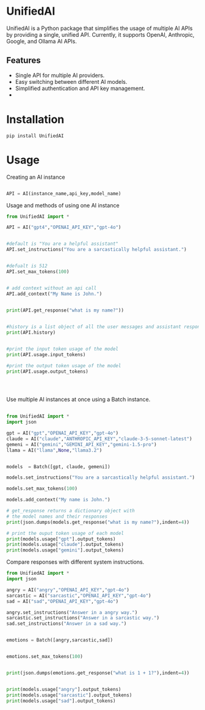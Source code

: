 UnifiedAI
=========

UnifiedAI is a Python package that simplifies the usage of multiple AI APIs by providing a single, unified API. Currently, it supports OpenAI, Anthropic, Google, and Ollama AI APIs.


## Features

- Single API for multiple AI providers.
- Easy switching between different AI models.
- Simplified authentication and API key management.
- 


Installation
============


    pip install UnifiedAI


Usage
========


Creating an AI instance
```python

API = AI(instance_name,api_key,model_name)

```

Usage and methods of using one AI instance

```python  
from UnifiedAI import *

API = AI("gpt4","OPENAI_API_KEY","gpt-4o")


#default is "You are a helpful assistant"
API.set_instructions("You are a sarcastically helpful assistant.")


#defualt is 512
API.set_max_tokens(100)


# add context without an api call
API.add_context("My Name is John.")


print(API.get_response("what is my name?"))

    
#history is a list object of all the user messages and assistant responses. 
print(API.history)


#print the input token usage of the model
print(API.usage.input_tokens)

#print the output token usage of the model
print(API.usage.output_tokens)


    
```

Use multiple AI instances at once using a Batch instance.


```python
    
from UnifiedAI import *
import json

gpt = AI("gpt","OPENAI_API_KEY","gpt-4o")
claude = AI("claude","ANTHROPIC_API_KEY","claude-3-5-sonnet-latest")
gemeni = AI("gemini","GEMINI_API_KEY","gemini-1.5-pro")
llama = AI("llama",None,"llama3.2") 


models  = Batch([gpt, claude, gemeni])

models.set_instructions("You are a sarcastically helpful assistant.")

models.set_max_tokens(100)

models.add_context("My name is John.")

# get_response returns a dictionary object with
# the model names and their responses
print(json.dumps(models.get_response("what is my name?"),indent=4))

# print the ouput token usage of each model
print(models.usage["gpt"].output_tokens)
print(models.usage["claude"].output_tokens)
print(models.usage["gemini"].output_tokens)

```

Compare responses with different system instructions. 

```python
from UnifiedAI import *
import json

angry = AI("angry","OPENAI_API_KEY","gpt-4o")
sarcastic = AI("sarcastic","OPENAI_API_KEY","gpt-4o")
sad = AI("sad","OPENAI_API_KEY","gpt-4o")

angry.set_instructions("Answer in a angry way.")
sarcastic.set_instructions("Answer in a sarcastic way.")
sad.set_instructions("Answer in a sad way.")


emotions = Batch([angry,sarcastic,sad])


emotions.set_max_tokens(100)


print(json.dumps(emotions.get_response("what is 1 + 1?"),indent=4))


print(models.usage["angry"].output_tokens)
print(models.usage["sarcastic"].output_tokens)
print(models.usage["sad"].output_tokens)

```
